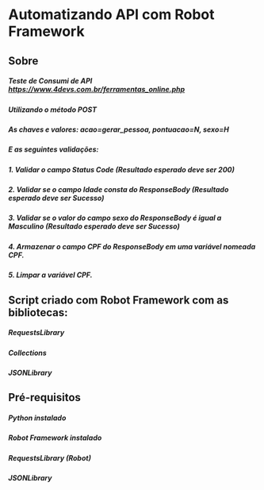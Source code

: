 # Automatizando API com Robot Framework
## Sobre

##### Teste de Consumi de API https://www.4devs.com.br/ferramentas_online.php

##### Utilizando o método POST
##### As chaves e valores: acao=gerar_pessoa, pontuacao=N, sexo=H

##### E as seguintes validações:
##### 1. Validar o campo Status Code (Resultado esperado deve ser 200)
##### 2. Validar se o campo Idade consta do ResponseBody (Resultado esperado deve ser Sucesso)
##### 3. Validar se o valor do campo sexo do ResponseBody é igual a Masculino (Resultado esperado deve ser Sucesso)
##### 4. Armazenar o campo CPF do ResponseBody em uma variável nomeada CPF.
##### 5. Limpar a variável CPF.

## Script criado com Robot Framework com as bibliotecas:

##### RequestsLibrary
##### Collections
##### JSONLibrary

## Pré-requisitos

##### Python instalado
##### Robot Framework instalado
##### RequestsLibrary (Robot)
##### JSONLibrary
